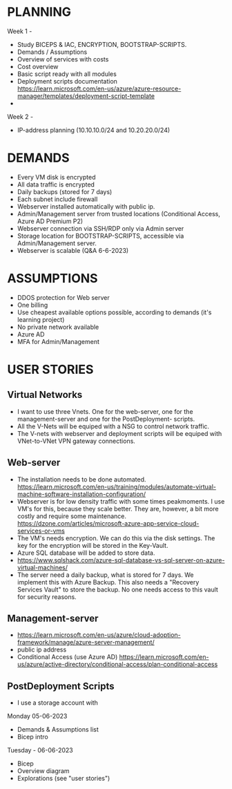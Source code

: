 # PLANNING

Week 1 - 
  - Study BICEPS & IAC, ENCRYPTION, BOOTSTRAP-SCRIPTS.
  - Demands / Assumptions
  - Overview of services with costs
  - Cost overview
  - Basic script ready with all modules
  - Deployment scripts documentation  
    https://learn.microsoft.com/en-us/azure/azure-resource-manager/templates/deployment-script-template
  - 

Week 2 - 
  - IP-address planning (10.10.10.0/24 and 10.20.20.0/24)


# DEMANDS
  - Every VM disk is encrypted
  - All data traffic is encrypted
  - Daily backups (stored for 7 days)
  - Each subnet include firewall
  - Webserver installed automatically with public ip.
  - Admin/Management server from trusted locations (Conditional Access, Azure AD Premium P2)
  - Webserver connection via SSH/RDP only via Admin server
  - Storage location for BOOTSTRAP-SCRIPTS, accessible via Admin/Management server.
  - Webserver is scalable (Q&A 6-6-2023)
  
# ASSUMPTIONS
  - DDOS protection for Web server
  - One billing
  - Use cheapest available options possible, according to demands (it's learning project)
  - No private network available
  - Azure AD 
  - MFA for Admin/Management

# USER STORIES  
## Virtual Networks
  - I want to use three Vnets. One for the web-server, one for the management-server and one for the PostDeployment-     scripts.
  - All the V-Nets will be equiped with a NSG to control network traffic.
  - The V-nets with webserver and deployment scripts will be equiped with VNet-to-VNet VPN gateway connections.

## Web-server  
  - The installation needs to be done automated.
    https://learn.microsoft.com/en-us/training/modules/automate-virtual-machine-software-installation-configuration/
  - Webserver is for low density traffic with some times peakmoments. I use VM's for this, because they scale           better. They are, however, a bit more costly and require some maintenance.
    https://dzone.com/articles/microsoft-azure-app-service-cloud-services-or-vms
  - The VM's needs encryption. We can do this via the disk settings. The key for the encryption will be stored in 
    the Key-Vault.
  - Azure SQL database will be added to store data.
  - https://www.sqlshack.com/azure-sql-database-vs-sql-server-on-azure-virtual-machines/
  - The server need a daily backup, what is stored for 7 days. We implement this with Azure Backup. This also needs     a "Recovery Services Vault" to store the backup. No one needs access to this vault for security reasons.

## Management-server  
  - https://learn.microsoft.com/en-us/azure/cloud-adoption-framework/manage/azure-server-management/
  - public ip address
  - Conditional Access (use Azure AD)
    https://learn.microsoft.com/en-us/azure/active-directory/conditional-access/plan-conditional-access
    
## PostDeployment Scripts
  - I use a storage account with 

Monday 05-06-2023
- Demands & Assumptions list
- Bicep intro

Tuesday - 06-06-2023
- Bicep
- Overview diagram
- Explorations (see "user stories")
